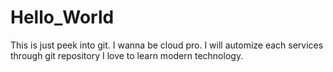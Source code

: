# Hello_World
This is just peek into git.
I wanna be cloud pro.
I will automize each services through git repository 
I love to learn modern technology.
